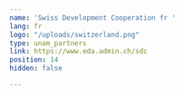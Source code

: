 ```yaml
---
name: 'Swiss Development Cooperation fr '
lang: fr
logo: "/uploads/switzerland.png"
type: unam_partners
link: https://www.eda.admin.ch/sdc
position: 14
hidden: false

---
```

